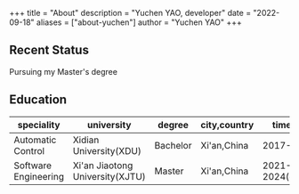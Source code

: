 +++
title = "About"
description = "Yuchen YAO, developer"
date = "2022-09-18"
aliases = ["about-yuchen"]
author = "Yuchen YAO"
+++

## Recent Status
Pursuing my Master's degree

## Education
|speciality|university|degree|city,country|time period|
|----|----|----|----|----|
|Automatic Control|Xidian University(XDU)|Bachelor|Xi'an,China|2017-2021|
|Software Engineering|Xi'an Jiaotong University(XJTU)|Master|Xi'an,China|2021-2024(expected)|
